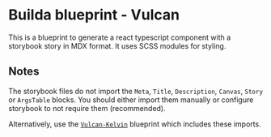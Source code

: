 # Builda blueprint - Vulcan

This is a blueprint to generate a react typescript component with a storybook story in MDX format. It uses SCSS modules for styling.

## Notes

The storybook files do not import the `Meta`, `Title`, `Description`, `Canvas`, `Story` or `ArgsTable` blocks. You should either import them manually or configure storybook to not require them (recommended).

Alternatively, use the [`Vulcan-Kelvin`](https://github.com/builda-modules/blueprint-vulcan) blueprint which includes these imports.

